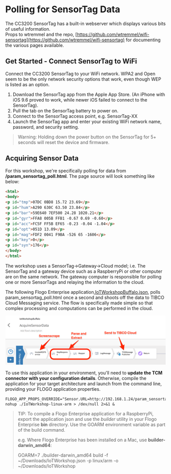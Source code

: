 # Polling for SensorTag Data

The CC3200 SensorTag has a built-in webserver which displays various bits of useful information.<br>Props to wtremmel and the repo, [https://github.com/wtremmel/wifi-sensortag](https://github.com/wtremmel/wifi-sensortag) for documenting the various pages available.

## Get Started - Connect SensorTag to WiFi

Connect the CC3200 SensorTag to your WiFi network.  WPA2 and Open seem to be the only network security options that work, even though WEP is listed as an option.

1. Download the SensorTag app from the Apple App Store.  (An iPhone with iOS 9.6 proved to work, while newer iOS failed to connect to the SensorTag).
2. Pull the tab on the SensorTag battery to power on.
3. Connect to the SensorTag access point, e.g. SensorTag-XX
4. Launch the SensorTag app and enter your existing WiFi network name, password, and security setting.

> Warning: Holding down the power button on the SensorTag for 5+ seconds will reset the device and firmware.

## Acquiring Sensor Data
 
For this workshop, we're specifically polling for data from **/param_sensortag_poll.html**.  The page source will look something like below:
```html
<html>
<body>
<p id="tmp">07DC 0BD8 15.72 23.69</p>
<p id="hum">A290 630C 63.50 23.84</p>
<p id="bar">59E640 7EF500 24.28 1020.21</p>
<p id="gyr">FFA8 005B FFB1 -0.67 0.69 -0.60</p>
<p id="acc">FC5F FF5B EF65 -0.23 -0.04 -1.04</p>
<p id="opt">051D 13.09</p>
<p id="mag">FDF2 0041 F9BA -526 65 -1606</p>
<p id="key">0</p>
<p id="syn">176</p>
</body>
</html>
```

The workshop uses a SensorTag->Gateway->Cloud model; i.e. The SensorTag and a gateway device such as a RaspberryPi or other computer are on the same network.  The gateway computer is responsible for polling one or more SensorTags and relaying the information to the cloud.

The following Flogo Enterprise application,[IoTWorkshopBuffalo.json](../workshopfiles/IoTWorkshopBuffalo.json), polls param_sensortag_poll.html once a second and shoots off the data to TIBCO Cloud Messaging service.  The flow is specifically made simple so that complex processing and computations can be performed in the cloud.

![CC3220 Acquire Data](img/cc3200_screenscrape.png "Acquire Sensor Data")

To use this application in your environment, you'll need to **update the TCM connector with your configuration details**.  Otherwise, compile the application for your target architecture and launch from the command line, providing your FLOGO application properties.

```
FLOGO_APP_PROPS_OVERRIDE="Sensor.URL=http://192.168.1.24/param_sensortag_poll.html,Sensor.ID=XXX" nohup ./IoTWorkshop-linux-arm > /dev/null 2>&1 &
```

> TIP: To compile a Flogo Enterprise application for a RaspberryPi, export the application json and use the *builder* utility in your Flogo Enterprise **bin** directory.  Use the GOARM environment variable as part of the build command.
>
> e.g. Where Flogo Enterprise has been installed on a Mac, use **builder-darwin_amd64**:
>
> GOARM=7 ./builder-darwin_amd64 build -f ~/Downloads/IoTWorkshop.json -p linux/arm -o ~/Downloads/IoTWorkshop


